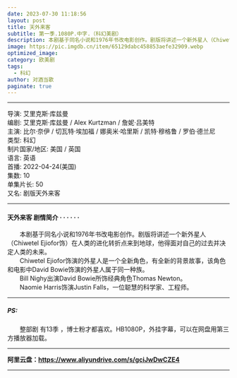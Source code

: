 ```yaml
---
date: 2023-07-30 11:18:56
layout: post
title: 天外来客
subtitle: 第一季.1080P.中字.（科幻美剧）
description: 本剧基于同名小说和1976年书改电影创作。剧版将讲述一个新外星人（Chiwetel Ejiofor饰）在人类的进化转折点来到地球，他得面对自己的过去并决定人类的未来...
image: https://pic.imgdb.cn/item/65129dabc458853aefe32909.webp
optimized_image: 
category: 欧美剧
tags:
  - 科幻
author: 对酒当歌
paginate: true
---
```


---

导演: 艾里克斯·库兹曼  
编剧: 艾里克斯·库兹曼 / Alex Kurtzman / 詹妮·吕美特  
主演: 比尔·奈伊 / 切瓦特·埃加福 / 娜奥米·哈里斯 / 凯特·穆格鲁 / 罗伯·德兰尼  
类型: 科幻  
制片国家/地区: 美国 / 英国  
语言: 英语  
首播: 2022-04-24(美国)  
集数: 10  
单集片长: 50  
又名: 剧版天外来客  

---

#### 天外来客 剧情简介 · · · · · ·

　　本剧基于同名小说和1976年书改电影创作。剧版将讲述一个新外星人（Chiwetel Ejiofor饰）在人类的进化转折点来到地球，他得面对自己的过去并决定人类的未来。  
　　Chiwetel Ejiofor饰演的外星人是一个全新角色，有全新的背景故事，该角色和电影中David Bowie饰演的外星人属于同一种族。  
　　Bill Nighy出演David Bowie所饰经典角色Thomas Newton。  
　　Naomie Harris饰演Justin Falls，一位聪慧的科学家、工程师。  

---

##### PS:  

　　整部剧 有13季 ，博士粉才都喜欢。HB1080P，外挂字幕，可以在网盘用第三方播放器加载。

---

**阿里云盘：<https://www.aliyundrive.com/s/gciJwDwCZE4>**

---
